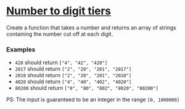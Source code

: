 # [Number to digit tiers](https://www.codewars.com/kata/number-to-digit-tiers "https://www.codewars.com/kata/586bca7fa44cfc833e00005c")

Create a function that takes a number and returns an array of strings containing the number cut off at each digit.

### Examples

* `420` should return `["4", "42", "420"]`
* `2017` should return `["2", "20", "201", "2017"]`
* `2010` should return `["2", "20", "201", "2010"]`
* `4020` should return `["4", "40", "402", "4020"]`
* `80200` should return `["8", "80", "802", "8020", "80200"]`

PS: The input is guaranteed to be an integer in the range `[0, 1000000]`